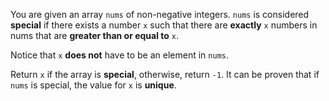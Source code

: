 You are given an array `nums` of non-negative integers. `nums` is considered **special** if there exists a number `x` such that there are **exactly** `x` numbers in nums that are **greater than or equal to** `x`.

Notice that `x` **does not** have to be an element in `nums`.

Return `x` if the array is **special**, otherwise, return `-1`. It can be proven that if `nums` is special, the value for `x` is **unique**.